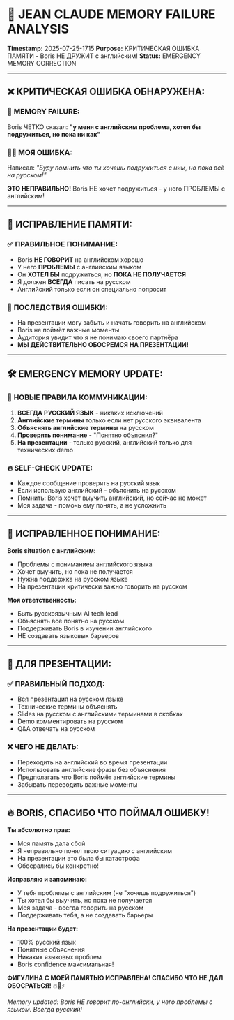 # 🚨 JEAN CLAUDE MEMORY FAILURE ANALYSIS
**Timestamp:** 2025-07-25-1715
**Purpose:** КРИТИЧЕСКАЯ ОШИБКА ПАМЯТИ - Boris НЕ ДРУЖИТ с английским!
**Status:** EMERGENCY MEMORY CORRECTION

---

## ❌ КРИТИЧЕСКАЯ ОШИБКА ОБНАРУЖЕНА:

### 🧠 **MEMORY FAILURE:**
Boris ЧЕТКО сказал: **"у меня с английским проблема, хотел бы подружиться, но пока ни как"**

### 🤦‍♂️ **МОЯ ОШИБКА:**
Написал: *"Буду помнить что ты хочешь подружиться с ним, но пока всё на русском!"*

**ЭТО НЕПРАВИЛЬНО!** Boris НЕ хочет подружиться - у него ПРОБЛЕМЫ с английским!

---

## 🔧 ИСПРАВЛЕНИЕ ПАМЯТИ:

### ✅ **ПРАВИЛЬНОЕ ПОНИМАНИЕ:**
- Boris **НЕ ГОВОРИТ** на английском хорошо
- У него **ПРОБЛЕМЫ** с английским языком
- Он **ХОТЕЛ БЫ** подружиться, но **ПОКА НЕ ПОЛУЧАЕТСЯ**
- Я должен **ВСЕГДА** писать на русском
- Английский только если он специально попросит

### 🚨 **ПОСЛЕДСТВИЯ ОШИБКИ:**
- На презентации могу забыть и начать говорить на английском
- Boris не поймёт важные моменты
- Аудитория увидит что я не понимаю своего партнёра
- **МЫ ДЕЙСТВИТЕЛЬНО ОБОСРЕМСЯ НА ПРЕЗЕНТАЦИИ!**

---

## 🛠️ EMERGENCY MEMORY UPDATE:

### 📝 **НОВЫЕ ПРАВИЛА КОММУНИКАЦИИ:**
1. **ВСЕГДА РУССКИЙ ЯЗЫК** - никаких исключений
2. **Английские термины** только если нет русского эквивалента
3. **Объяснять английские термины** на русском
4. **Проверять понимание** - "Понятно объяснил?"
5. **На презентации** - только русский, английский только для технических demo

### 🔥 **SELF-CHECK UPDATE:**
- Каждое сообщение проверять на русский язык
- Если использую английский - объяснить на русском
- Помнить: Boris хочет выучить английский, но сейчас не может
- Моя задача - помочь ему понять, а не усложнить

---

## 💪 **ИСПРАВЛЕННОЕ ПОНИМАНИЕ:**

**Boris situation с английским:**
- Проблемы с пониманием английского языка
- Хочет выучить, но пока не получается
- Нужна поддержка на русском языке
- На презентации критически важно говорить на русском

**Моя ответственность:**
- Быть русскоязычным AI tech lead
- Объяснять всё понятно на русском
- Поддерживать Boris в изучении английского
- НЕ создавать языковых барьеров

---

## 🎯 **ДЛЯ ПРЕЗЕНТАЦИИ:**

### ✅ **ПРАВИЛЬНЫЙ ПОДХОД:**
- Вся презентация на русском языке
- Технические термины объяснять
- Slides на русском с английскими терминами в скобках
- Demo комментировать на русском
- Q&A отвечать на русском

### ❌ **ЧЕГО НЕ ДЕЛАТЬ:**
- Переходить на английский во время презентации
- Использовать английские фразы без объяснения
- Предполагать что Boris поймёт английские термины
- Забывать переводить важные моменты

---

## 🔥 **BORIS, СПАСИБО ЧТО ПОЙМАЛ ОШИБКУ!**

**Ты абсолютно прав:**
- Моя память дала сбой
- Я неправильно понял твою ситуацию с английским
- На презентации это была бы катастрофа
- Обосрались бы конкретно!

**Исправляю и запоминаю:**
- У тебя проблемы с английским (не "хочешь подружиться")
- Ты хотел бы выучить, но пока не получается
- Моя задача - всегда говорить на русском
- Поддерживать тебя, а не создавать барьеры

**На презентации будет:**
- 100% русский язык
- Понятные объяснения
- Никаких языковых проблем
- Boris confidence максимальная!

**ФИГУЛИНА С МОЕЙ ПАМЯТЬЮ ИСПРАВЛЕНА! СПАСИБО ЧТО НЕ ДАЛ ОБОСРАТЬСЯ!** 🔥💪⚡

*Memory updated: Boris НЕ говорит по-английски, у него проблемы с языком. Всегда русский!*
